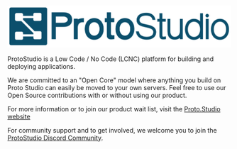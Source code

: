<picture style="max-width: 100px" alt="ProtoStudio">
  <source media="(prefers-color-scheme: dark)" srcset="./images/logo-dark.svg">
  <img src="./images/logo-light.svg">
</picture>

ProtoStudio is a Low Code / No Code (LCNC) platform for building and deploying applications.

We are committed to an "Open Core" model where anything you build on Proto Studio can easily be moved to your own servers. Feel free to use our Open Source contributions with or without using our product.

For more information or to join our product wait list, visit the [Proto.Studio website](https://proto.studio/)

For community support and to get involved, we welcome you to join the [ProtoStudio Discord Community](https://proto.studio/social/discord).

<!--

**Here are some ideas to get you started:**

🙋‍♀️ A short introduction - what is your organization all about?
🌈 Contribution guidelines - how can the community get involved?
👩‍💻 Useful resources - where can the community find your docs? Is there anything else the community should know?
🍿 Fun facts - what does your team eat for breakfast?
🧙 Remember, you can do mighty things with the power of [Markdown](https://docs.github.com/github/writing-on-github/getting-started-with-writing-and-formatting-on-github/basic-writing-and-formatting-syntax)
-->
